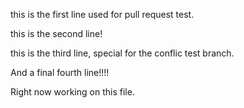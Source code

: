 this is the first line used for pull request test.

this is the second line!

this is the third line, special for the conflic test branch.

And a final fourth line!!!!

Right now working on this file.